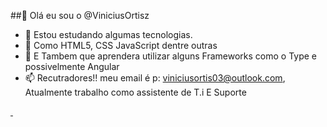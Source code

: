   ##👋 Olá eu sou o @ViniciusOrtisz
  
- 👀 Estou estudando algumas tecnologias.
- 🌱 Como HTML5, CSS JavaScript dentre outras
- 💞️ E Tambem que aprendera utilizar alguns Frameworks como o Type e possivelmente Angular
- 📫 Recutradores!! meu email é p: viniciusortis03@outlook.com, Atualmente trabalho como assistente de T.i E Suporte


<div>
  <a href="https://beacons.ai/ViniciusOrtizs">
    <img heigth="180px"href="https://github-readme-stats.vercel.app/api?username=ViniciusOrtisz&show_icons=true&theme=cobalt&show_icons=true"/>
    <img	heigth="180px" href="https://github-readme-stats.vercel.app/api/top-langs/?username=ViniciusOrtisz&layout=compact&langs_count=16&theme=cobalt"/>
    </div>
<!---
ViniciusOrtisz/ViniciusOrtisz is a ✨ special ✨ repository because its `README.md` (this file) appears on your GitHub profile.
You can click the Preview link to take a look at your changes.
--->
